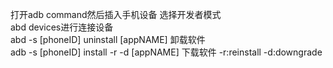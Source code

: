 打开adb command然后插入手机设备 选择开发者模式  
abd devices进行连接设备  
abd -s [phoneID] uninstall [appNAME]  卸载软件  
adb -s [phoneID] install -r -d [appNAME] 下载软件   -r:reinstall    -d:downgrade

